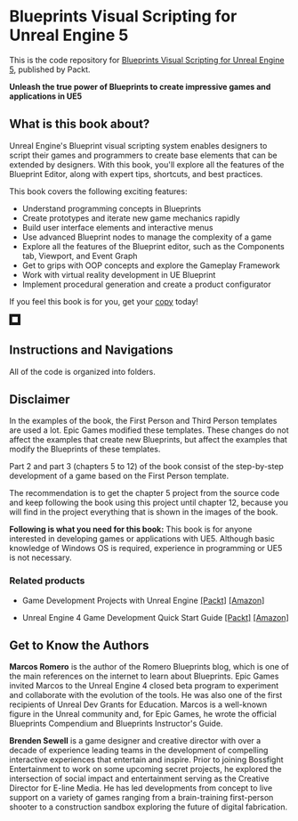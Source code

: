 # Blueprints Visual Scripting for Unreal Engine 5

<a href="https://www.packtpub.com/product/blueprints-visual-scripting-for-unreal-engine-5-third-edition/9781801811583"><img src="https://content.packt.com/B17877/cover_image_small.jpg" alt="" height="256px" align="right"></a>

This is the code repository for [Blueprints Visual Scripting for Unreal Engine 5](https://www.packtpub.com/product/blueprints-visual-scripting-for-unreal-engine-5-third-edition/9781801811583), published by Packt.

**Unleash the true power of Blueprints to create impressive games and applications in UE5**

## What is this book about?
Unreal Engine's Blueprint visual scripting system enables designers to script their games and programmers to create base elements that can be extended by designers. With this book, you'll explore all the features of the Blueprint Editor, along with expert tips, shortcuts, and best practices.

This book covers the following exciting features:
* Understand programming concepts in Blueprints
* Create prototypes and iterate new game mechanics rapidly
* Build user interface elements and interactive menus
* Use advanced Blueprint nodes to manage the complexity of a game
* Explore all the features of the Blueprint editor, such as the Components tab, Viewport, and Event Graph
* Get to grips with OOP concepts and explore the Gameplay Framework
* Work with virtual reality development in UE Blueprint
* Implement procedural generation and create a product configurator

If you feel this book is for you, get your [copy](https://www.amazon.com/dp/180181158X) today!

<a href="https://www.packtpub.com/?utm_source=github&utm_medium=banner&utm_campaign=GitHubBanner"><img src="https://raw.githubusercontent.com/PacktPublishing/GitHub/master/GitHub.png" 
alt="https://www.packtpub.com/" border="5" /></a>

## Instructions and Navigations
All of the code is organized into folders. 

## Disclaimer
In the examples of the book, the First Person and Third Person templates are used a lot. Epic Games modified these templates. These changes do not affect the examples that create new Blueprints, but affect the examples that modify the Blueprints of these templates.

Part 2 and part 3 (chapters 5 to 12) of the book consist of the step-by-step development of a game based on the First Person template.

The recommendation is to get the chapter 5 project from the source code and keep following the book using this project until chapter 12, because you will find in the project everything that is shown in the images of the book.


**Following is what you need for this book:**
This book is for anyone interested in developing games or applications with UE5. Although basic knowledge of Windows OS is required, experience in programming or UE5 is not necessary.


### Related products
* Game Development Projects with Unreal Engine [[Packt]](https://www.packtpub.com/product/game-development-projects-with-unreal-engine/9781800209220) [[Amazon]](https://www.amazon.com/dp/1800209223)

* Unreal Engine 4 Game Development Quick Start Guide [[Packt]](https://www.packtpub.com/product/unreal-engine-4-game-development-quick-start-guide/9781789950687) [[Amazon]](https://www.amazon.com/dp/1789950686)


## Get to Know the Authors
**Marcos Romero**
is the author of the Romero Blueprints blog, which is one of the main references on the internet to learn about Blueprints. Epic Games invited Marcos to the Unreal Engine 4 closed beta program to experiment and collaborate with the evolution of the tools. He was also one of the first recipients of Unreal Dev Grants for Education. Marcos is a well-known figure in the Unreal community and, for Epic Games, he wrote the official Blueprints Compendium and Blueprints Instructor's Guide.

**Brenden Sewell**
is a game designer and creative director with over a decade of experience leading teams in the development of compelling interactive experiences that entertain and inspire. Prior to joining Bossfight Entertainment to work on some upcoming secret projects, he explored the intersection of social impact and entertainment serving as the Creative Director for E-line Media. He has led developments from concept to live support on a variety of games ranging from a brain-training first-person shooter to a construction sandbox exploring the future of digital fabrication.
